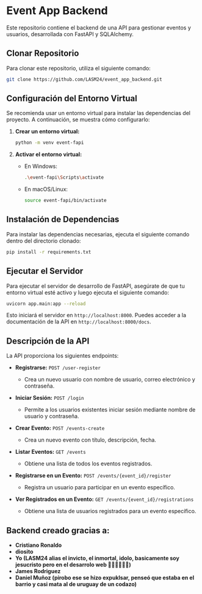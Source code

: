 # Event App Backend

Este repositorio contiene el backend de una API para gestionar eventos y usuarios, desarrollada con FastAPI y SQLAlchemy.

## Clonar Repositorio

Para clonar este repositorio, utiliza el siguiente comando:

```bash
git clone https://github.com/LASM24/event_app_backend.git
```

## Configuración del Entorno Virtual

Se recomienda usar un entorno virtual para instalar las dependencias del proyecto. A continuación, se muestra cómo configurarlo:

1. **Crear un entorno virtual:**

   ```bash
   python -m venv event-fapi
   ```

3. **Activar el entorno virtual:**

   - En Windows:

     ```bash
     .\event-fapi\Scripts\activate
     ```

   - En macOS/Linux:

     ```bash
     source event-fapi/bin/activate
     ```

## Instalación de Dependencias

Para instalar las dependencias necesarias, ejecuta el siguiente comando dentro del directorio clonado:

```bash
pip install -r requirements.txt
```

## Ejecutar el Servidor

Para ejecutar el servidor de desarrollo de FastAPI, asegúrate de que tu entorno virtual esté activo y luego ejecuta el siguiente comando:

```bash
uvicorn app.main:app --reload
```

Esto iniciará el servidor en `http://localhost:8000`. Puedes acceder a la documentación de la API en `http://localhost:8000/docs`.

## Descripción de la API

La API proporciona los siguientes endpoints:

- **Registrarse:** `POST /user-register`
  - Crea un nuevo usuario con nombre de usuario, correo electrónico y contraseña.

- **Iniciar Sesión:** `POST /login`
  - Permite a los usuarios existentes iniciar sesión mediante nombre de usuario y contraseña.

- **Crear Evento:** `POST /events-create`
  - Crea un nuevo evento con título, descripción, fecha.

- **Listar Eventos:** `GET /events`
  - Obtiene una lista de todos los eventos registrados.

- **Registrarse en un Evento:** `POST /events/{event_id}/register`
  - Registra un usuario para participar en un evento específico.

- **Ver Registrados en un Evento:** `GET /events/{event_id}/registrations`
  - Obtiene una lista de usuarios registrados para un evento específico.
 
## Backend creado gracias a:
- **Cristiano Ronaldo**
- **diosito**
- **Yo (LASM24 alias el invicto, el inmortal, idolo, basicamente soy jesucristo pero en el desarrolo web 🤑🤑🤑🤑🤑🤑)**
- **James Rodriguez**
- **Daniel Muñoz (pirobo ese se hizo expuklsar, penseó que estaba en el barrio y casi mata al de uruguay de un codazo)**
